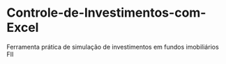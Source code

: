 # Controle-de-Investimentos-com-Excel
Ferramenta prática de simulação de investimentos em fundos imobiliários FII
